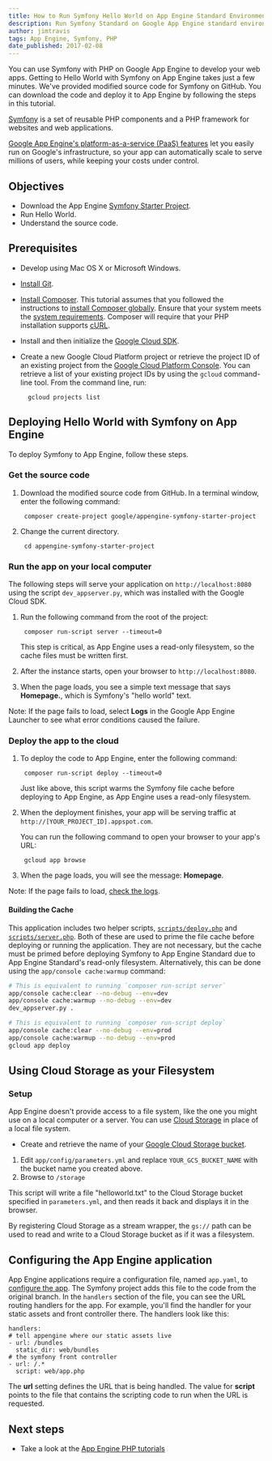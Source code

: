 ```yaml
---
title: How to Run Symfony Hello World on App Engine Standard Environment
description: Run Symfony Standard on Google App Engine standard environment. Symfony is a popular set of reusable PHP components and a PHP framework for websites and web applications.
author: jimtravis
tags: App Engine, Symfony, PHP
date_published: 2017-02-08
---
```


You can use Symfony with PHP on Google App Engine to develop your web apps.
Getting to Hello World with Symfony on App Engine takes just a few
minutes. We've provided modified source code for Symfony on GitHub. You can
download the code and deploy it to App Engine by following the steps in this
tutorial.

[Symfony](https://symfony.com)
is a set of reusable PHP components and a PHP framework for websites and web
applications.

[Google App Engine's platform-as-a-service (PaaS) features](https://cloud.google.com/appengine/)
let you easily run on Google's infrastructure, so your app can automatically
scale to serve millions of users, while keeping your costs under control.

## Objectives

* Download the App Engine [Symfony Starter Project](https://github.com/GoogleCloudPlatform/appengine-symfony-starter-project).
* Run Hello World.
* Understand the source code.

## Prerequisites

* Develop using Mac OS X or Microsoft Windows.

* [Install Git](https://git-scm.com/downloads).

* [Install Composer](https://getcomposer.org/).
This tutorial assumes that you followed the instructions to [install Composer
globally](https://getcomposer.org/doc/00-intro.md#globally).
Ensure that your system meets the [system requirements](https://getcomposer.org/doc/00-intro.md#system-requirements).
Composer will require that your PHP installation supports
[cURL](http://php.net/manual/en/book.curl.php).

* Install and then initialize the
 [Google Cloud SDK](https://cloud.google.com/sdk/docs).

* Create a new Google Cloud Platform project or retrieve the project ID of
an existing project from the [Google Cloud Platform Console](https://console.cloud.google.com/iam-admin/projects). You can retrieve a
list of your existing project IDs by using the `gcloud` command-line tool. From the command line, run:

        gcloud projects list

## Deploying Hello World with Symfony on App Engine

To deploy Symfony to App Engine, follow these steps.

### Get the source code

1. Download the modified source code from GitHub. In a
terminal window, enter the following command:

        composer create-project google/appengine-symfony-starter-project

1. Change the current directory.

        cd appengine-symfony-starter-project

### Run the app on your local computer

The following steps will serve your application on `http://localhost:8080` using
the script `dev_appserver.py`, which was installed with the Google Cloud SDK.

1. Run the following command from the root of the project:

        composer run-script server --timeout=0

    This step is critical, as App Engine uses a read-only filesystem, so the
    cache files must be written first.

1. After the instance starts, open your browser to `http://localhost:8080`.

1. When the page loads, you see a simple text message that says
**Homepage.**, which is Symfony's "hello world" text.

Note: If the page fails to load, select **Logs** in the Google App Engine
Launcher to see what error conditions caused the failure.

### Deploy the app to the cloud

1. To deploy the code to App Engine, enter the following command:

        composer run-script deploy --timeout=0

    Just like above, this script warms the Symfony file cache before deploying
    to App Engine, as App Engine uses a read-only filesystem.

1. When the deployment finishes, your app will be serving traffic at
`http://[YOUR_PROJECT_ID].appspot.com`.

    You can run the following command to open your browser to your app's URL:

        gcloud app browse

1. When the page loads, you will see the message: **Homepage**.

Note: If the page fails to load,
[check the logs](https://console.cloud.google.com/project/_/logs).

#### Building the Cache

This application includes two helper scripts, [`scripts/deploy.php`][deploy]
and [`scripts/server.php`][server]. Both of these are used to prime the file
cache before deploying or running the application. They are not necessary, but
the cache must be primed before deploying Symfony to App Engine Standard due to
App Engine Standard's read-only filesystem. Alternatively, this can be done
using the `app/console cache:warmup` command:

```sh
# This is equivalent to running `composer run-script server`
app/console cache:clear --no-debug --env=dev
app/console cache:warmup --no-debug --env=dev
dev_appserver.py .
```

```sh
# This is equivalent to running `composer run-script deploy`
app/console cache:clear --no-debug --env=prod
app/console cache:warmup --no-debug --env=prod
gcloud app deploy
```

[deploy]: https://github.com/GoogleCloudPlatform/appengine-symfony-starter-project/blob/master/scripts/deploy.php
[server]: https://github.com/GoogleCloudPlatform/appengine-symfony-starter-project/blob/master/scripts/server.php

## Using Cloud Storage as your Filesystem

### Setup

App Engine doesn't provide access to a file system, like the one you might
use on a local computer or a server. You can use [Cloud Storage][cloud_storage]
in place of a local file system.

* Create and retrieve the name of your
  [Google Cloud Storage bucket][app_engine_cloud_storage_setup].
1. Edit `app/config/parameters.yml` and replace `YOUR_GCS_BUCKET_NAME` with the
   bucket name you created above.
1. Browse to `/storage`

This script will write a file "helloworld.txt" to the Cloud Storage bucket
specified in `parameters.yml`, and then reads it back and displays it in the
browser.

By registering Cloud Storage as a stream wrapper, the `gs://` path can be used
to read and write to a Cloud Storage bucket as if it was a filesystem.

## Configuring the App Engine application

App Engine applications require a configuration file, named `app.yaml`, to
[configure the app](https://cloud.google.com/config/appconfig). The Symfony
project adds this file to the code from the original branch. In the `handlers`
section of the file, you can see the URL routing handlers for the app. For
example, you'll find the handler for your static assets and front controller
there. The handlers look like this:

    handlers:
    # tell appengine where our static assets live
    - url: /bundles
      static_dir: web/bundles
    # the symfony front controller
    - url: /.*
      script: web/app.php

The **url** setting defines the URL that is being handled. The value for
**script** points to the file that contains the scripting code to run when the
URL is requested.

## Next steps

* Take a look at the [App Engine PHP tutorials][app_engine_php_tutorials]

[app_engine_php_tutorials]: https://cloud.google.com/appengine/docs/standard/php/tutorials
[cloud_storage]: https://cloud.google.com/storage/docs/overview
[cloud_storage_setup]: https://cloud.google.com/googlestorage/setup
[app_engine_cloud_storage_setup]: https://cloud.google.com/appengine/docs/php/googlestorage/setup
